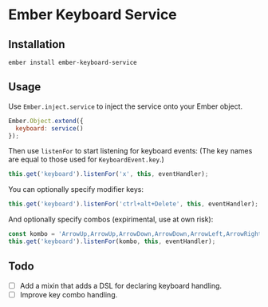 # Ember Keyboard Service

## Installation

```shell
ember install ember-keyboard-service
```

## Usage

Use `Ember.inject.service` to inject the service onto your Ember object.

```js
Ember.Object.extend({
  keyboard: service()
});
```

Then use `listenFor` to start listening for keyboard events:
(The key names are equal to those used for `KeyboardEvent.key`.)

```js
this.get('keyboard').listenFor('x', this, eventHandler);
```

You can optionally specify modifier keys:

```js
this.get('keyboard').listenFor('ctrl+alt+Delete', this, eventHandler);
```

And optionally specify combos (expirimental, use at own risk):

```js
const kombo = 'ArrowUp,ArrowUp,ArrowDown,ArrowDown,ArrowLeft,ArrowRight,ArrowLeft,ArrowRight,b,a';
this.get('keyboard').listenFor(kombo, this, eventHandler);
```

## Todo

 -[ ] Add a mixin that adds a DSL for declaring keyboard handling.
 -[ ] Improve key combo handling.
